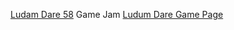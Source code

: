 [Ludam Dare 58](https://ldjam.com/events/ludum-dare/58) Game Jam
[Ludum Dare Game Page](https://ldjam.com/events/ludum-dare/58/$416752)
